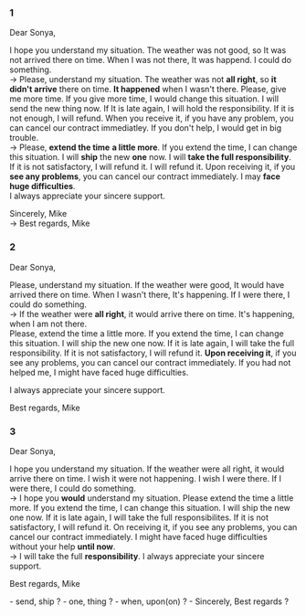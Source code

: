 ### 1
Dear Sonya,  
  
I hope you understand my situation. The weather was not good, so It was not arrived there on time. When I was not there, It was happend. I could do something.   
-> Please, understand my situation. The weather was not **all right**, so **it didn't arrive** there on time. **It happened** when I wasn't there.
Please, give me more time. If you give more time, I would change this situation. I will send the new thing now. If It is late again, I will hold the responsibility. If it is not enough, I will refund. When you receive it, if you have any problem, you can cancel our contract immediatley. If you don't help, I would get in big trouble.   
-> Please, **extend the time** **a little more**. If you extend the time, I can change this situation. I will **ship** the new **one** now. I will **take the full responsibility**. If it is not satisfactory, I will refund it. I will refund it. Upon receiving it, if you **see any problems**, you can cancel our contract immediately. I may **face huge difficulties**.  
I always appreciate your sincere support.  
   
Sincerely, Mike  
-> Best regards, Mike  
### 2
Dear Sonya,  
  
Please, understand my situation. If the weather were good, It would have arrived there on time. When I wasn't there, It's happening. If I were there, I could do something.  
-> If the weather were **all right**, it would arrive there on time. It's happening, when I am not there.  
Please, extend the time a little more. If you extend the time, I can change this situation. I will ship the new one now. If it is late again, I will take the full responsibility. If it is not satisfactory, I will refund it. **Upon receiving it**, if you see any problems, you can cancel our contract immediately. If you had not helped me, I might have faced huge difficulties.  
  
I always appreciate your sincere support.
  
Best regards, Mike  
### 3
Dear Sonya,  
  
I hope you understand my situation. If the weather were all right, it would arrive there on time. I wish it were not happening. I wish I were there. If I were there, I could do something.  
-> I hope you **would** understand my situation.
Please extend the time a little more. If you extend the time, I can change this situation. I will ship the new one now. If it is late again, I will take the full responsibilites. If it is not satisfactory, I will refund it. On receiving it, if you see any problems, you can cancel our contract immediately. I might have faced huge difficulties without your help **until now**.  
-> I will take the full **responsibility**.
I always appreciate your sincere support.
  
Best regards, Mike
</hr>
- send, ship ?
- one, thing ? 
- when, upon(on) ?
- Sincerely, Best regards ? 

